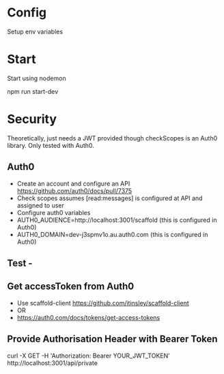 # Config
Setup env variables

# Start 
Start using nodemon

  npm run start-dev 

# Security
Theoretically, just needs a JWT provided though checkScopes is an Auth0 library. Only tested with Auth0.

## Auth0
* Create an account and configure an API https://github.com/auth0/docs/pull/7375
* Check scopes assumes [read:messages] is configured at API and assigned to user
* Configure auth0 variables
* AUTH0_AUDIENCE=http://localhost:3001/scaffold (this is configured in Auth0)
* AUTH0_DOMAIN=dev-j3spmv1o.au.auth0.com (this is configured in Auth0)

## Test - 
## Get accessToken from Auth0 
* Use scaffold-client https://github.com/itinsley/scaffold-client
* OR
* https://auth0.com/docs/tokens/get-access-tokens

## Provide Authorisation Header with Bearer Token
curl -X GET -H 'Authorization: Bearer YOUR_JWT_TOKEN' http://localhost:3001/api/private